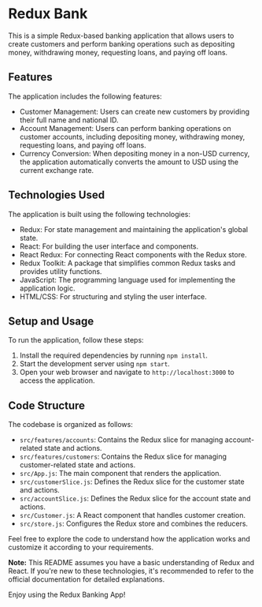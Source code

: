 # Redux Bank

This is a simple Redux-based banking application that allows users to create customers and perform banking operations such as depositing money, withdrawing money, requesting loans, and paying off loans.

## Features

The application includes the following features:

- Customer Management: Users can create new customers by providing their full name and national ID.
- Account Management: Users can perform banking operations on customer accounts, including depositing money, withdrawing money, requesting loans, and paying off loans.
- Currency Conversion: When depositing money in a non-USD currency, the application automatically converts the amount to USD using the current exchange rate.

## Technologies Used

The application is built using the following technologies:

- Redux: For state management and maintaining the application's global state.
- React: For building the user interface and components.
- React Redux: For connecting React components with the Redux store.
- Redux Toolkit: A package that simplifies common Redux tasks and provides utility functions.
- JavaScript: The programming language used for implementing the application logic.
- HTML/CSS: For structuring and styling the user interface.

## Setup and Usage

To run the application, follow these steps:

1. Install the required dependencies by running `npm install`.
2. Start the development server using `npm start`.
3. Open your web browser and navigate to `http://localhost:3000` to access the application.

## Code Structure

The codebase is organized as follows:

- `src/features/accounts`: Contains the Redux slice for managing account-related state and actions.
- `src/features/customers`: Contains the Redux slice for managing customer-related state and actions.
- `src/App.js`: The main component that renders the application.
- `src/customerSlice.js`: Defines the Redux slice for the customer state and actions.
- `src/accountSlice.js`: Defines the Redux slice for the account state and actions.
- `src/Customer.js`: A React component that handles customer creation.
- `src/store.js`: Configures the Redux store and combines the reducers.

Feel free to explore the code to understand how the application works and customize it according to your requirements.

**Note:** This README assumes you have a basic understanding of Redux and React. If you're new to these technologies, it's recommended to refer to the official documentation for detailed explanations.

Enjoy using the Redux Banking App!
